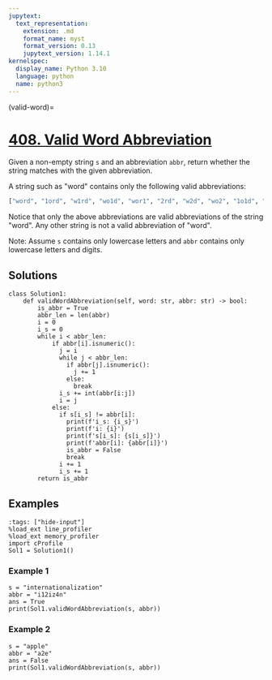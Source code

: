 ```yaml
---
jupytext:
  text_representation:
    extension: .md
    format_name: myst
    format_version: 0.13
    jupytext_version: 1.14.1
kernelspec:
  display_name: Python 3.10
  language: python
  name: python3
---
```


(valid-word)=
# [408. Valid Word Abbreviation](https://leetcode.com/problems/valid-word-abbreviation/)

Given a non-empty string `s` and an abbreviation `abbr`, return whether the string matches with the given abbreviation.

A string such as "word" contains only the following valid abbreviations:

```python
["word", "1ord", "w1rd", "wo1d", "wor1", "2rd", "w2d", "wo2", "1o1d", "1or1", "w1r1", "1o2", "2r1", "3d", "w3", "4"]
```

Notice that only the above abbreviations are valid abbreviations of the string "word". Any other string is not a valid abbreviation of "word".

Note:
Assume `s` contains only lowercase letters and `abbr` contains only lowercase letters and digits.

## Solutions

```{code-cell} ipython3
class Solution1:
    def validWordAbbreviation(self, word: str, abbr: str) -> bool:
        is_abbr = True
        abbr_len = len(abbr)
        i = 0
        i_s = 0
        while i < abbr_len:
            if abbr[i].isnumeric():
              j = i
              while j < abbr_len:
                if abbr[j].isnumeric():
                  j += 1
                else:
                  break
              i_s += int(abbr[i:j])
              i = j
            else:
              if s[i_s] != abbr[i]:
                print(f'i_s: {i_s}')
                print(f'i: {i}')
                print(f's[i_s]: {s[i_s]}')
                print(f'abbr[i]: {abbr[i]}')
                is_abbr = False
                break
              i += 1
              i_s += 1
        return is_abbr
```

## Examples

```{code-cell} ipython3
:tags: ["hide-input"]
%load_ext line_profiler
%load_ext memory_profiler
import cProfile
Sol1 = Solution1()
```

### Example 1

```{code-cell} ipython3
s = "internationalization"
abbr = "i12iz4n"
ans = True
print(Sol1.validWordAbbreviation(s, abbr))
```

### Example 2

```{code-cell} ipython3
s = "apple"
abbr = "a2e"
ans = False
print(Sol1.validWordAbbreviation(s, abbr))
```
